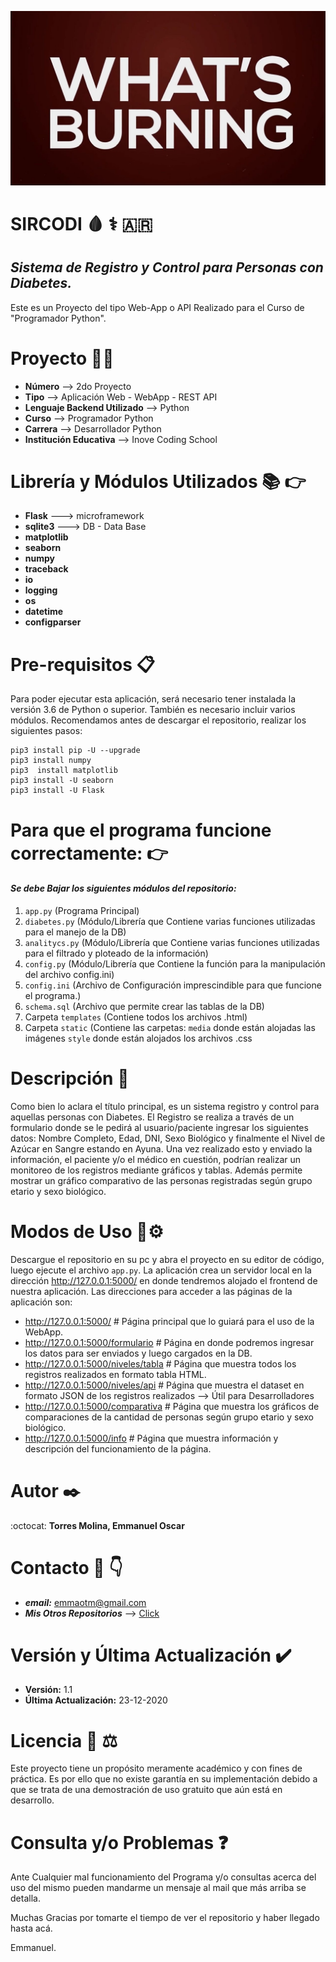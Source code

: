 ![logotipo](./whats_burning.jpg)
# **SIRCODI** :drop_of_blood: :medical_symbol: :argentina:
 ## *Sistema de Registro y Control para Personas con Diabetes.* 
 Este es un Proyecto del tipo Web-App o API Realizado para el Curso de "Programador Python".
 
 
# **Proyecto** :technologist:
 - **Número** --> 2do Proyecto
 - **Tipo** --> Aplicación Web - WebApp - REST API
 - **Lenguaje Backend Utilizado** --> Python
 - **Curso** --> Programador Python 
 - **Carrera** --> Desarrollador Python
 - **Institución Educativa** --> Inove Coding School
 
 
 # **Librería y Módulos Utilizados** :books: :point_right:
 - **Flask** ---> microframework
 - **sqlite3** ---> DB - Data Base
 - **matplotlib**
 - **seaborn**
 - **numpy**
 - **traceback**
 - **io**
 - **logging**
 - **os**
 - **datetime**
 - **configparser**
 
 
 # **Pre-requisitos** 📋
Para poder ejecutar esta aplicación, será necesario tener instalada la versión 3.6 de Python o superior. También es necesario incluir varios módulos.
Recomendamos antes de descargar el repositorio, realizar los siguientes pasos:

```
pip3 install pip -U --upgrade
pip3 install numpy
pip3  install matplotlib
pip3 install -U seaborn
pip3 install -U Flask
```
 
 
 # **Para que el programa funcione correctamente:** :point_right:
 #### *Se debe Bajar los siguientes módulos del repositorio:*
 1. ```app.py``` (Programa Principal)
 2. ```diabetes.py``` (Módulo/Librería que Contiene varias funciones utilizadas para el manejo de la DB)
 3. ```analitycs.py``` (Módulo/Librería que Contiene varias funciones utilizadas para el filtrado y ploteado de la información)
 4. ```config.py``` (Módulo/Librería que Contiene la función para la manipulación del archivo config.ini)
 5. ```config.ini``` (Archivo de Configuración imprescindible para que funcione el programa.)
 6. ```schema.sql``` (Archivo que permite crear las tablas de la DB)
 7. Carpeta ```templates``` (Contiene todos los archivos .html)
 8. Carpeta ```static``` (Contiene las carpetas: ```media``` donde están alojadas las imágenes ```style``` donde están alojados los archivos .css
 
 
 # **Descripción** :page_facing_up:
 Como bien lo aclara el título principal, es un sistema registro y control para aquellas personas con Diabetes.
 El Registro se realiza a través de un formulario donde se le pedirá al usuario/paciente ingresar los siguientes datos: Nombre Completo, 
 Edad, DNI, Sexo Biológico y finalmente el Nivel de Azúcar en Sangre estando en Ayuna.
 Una vez realizado esto y enviado la información, el paciente y/o el médico en cuestión, podrían realizar un monitoreo de los registros mediante
 gráficos y tablas.
 Además permite mostrar un gráfico comparativo de las personas registradas según grupo etario y sexo biológico.
 
 
 # **Modos de Uso** 🔧⚙️
Descargue el repositorio en su pc y abra el proyecto en su editor de código, luego ejecute el archivo ```app.py```. La aplicación crea un servidor local en la dirección http://127.0.0.1:5000/ en donde tendremos alojado el frontend de nuestra aplicación. Las direcciones para acceder a las páginas de la aplicación son:

- http://127.0.0.1:5000/          # Página principal que lo guiará para el uso de la WebApp.
- http://127.0.0.1:5000/formulario # Página en donde podremos ingresar los datos para ser enviados y luego cargados en la DB.
- http://127.0.0.1:5000/niveles/tabla   # Página que muestra todos los registros realizados en formato tabla HTML.
- http://127.0.0.1:5000/niveles/api   # Página que muestra el dataset en formato JSON de los registros realizados --> Útil para Desarrolladores
- http://127.0.0.1:5000/comparativa   # Página que muestra los gráficos de comparaciones de la cantidad de personas según grupo etario y sexo biológico.
- http://127.0.0.1:5000/info   # Página que muestra información y descripción del funcionamiento de la página.
 
 
# **Autor** ✒️
:octocat: **Torres Molina, Emmanuel Oscar** 
 
 
# **Contacto** :e-mail: :point_down:
 - ***email:*** emmaotm@gmail.com
 - ***Mis Otros Repositorios*** --> [Click](https://github.com/eotorresmolina?tab=repositories)
 

# **Versión y Última Actualización** :heavy_check_mark:
 - **Versión:** 1.1
 - **Última Actualización:** 23-12-2020


# **Licencia** 📄 :balance_scale:
Este proyecto tiene un propósito meramente académico y con fines de práctica. Es por ello que no existe garantía en su implementación debido a que se trata de una demostración de uso gratuito que aún está en desarrollo. 


# **Consulta y/o Problemas** :question:
  Ante Cualquier mal funcionamiento del Programa y/o consultas acerca del uso del mismo pueden mandarme un mensaje al mail que más arriba se detalla.
  
  Muchas Gracias por tomarte el tiempo de ver el repositorio y haber llegado hasta acá.
  
  Emmanuel.
